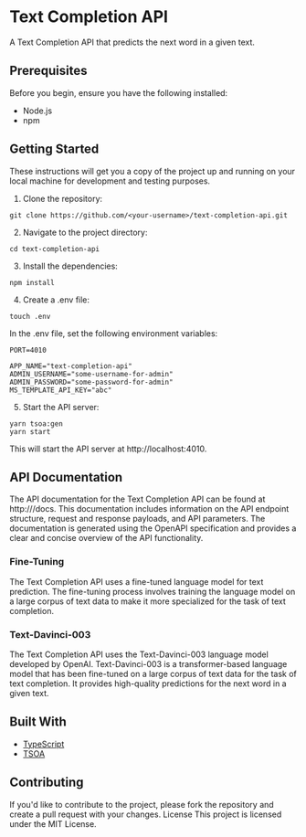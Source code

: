 # Text Completion API
A Text Completion API that predicts the next word in a given text.

## Prerequisites
Before you begin, ensure you have the following installed:
* Node.js
* npm

## Getting Started
These instructions will get you a copy of the project up and running on your local machine for development and testing purposes.
1. Clone the repository:

```
git clone https://github.com/<your-username>/text-completion-api.git 
```
2. Navigate to the project directory:

```
cd text-completion-api 
```
3. Install the dependencies:
```
npm install 
```
4. Create a .env file:
```
touch .env 
```
In the .env file, set the following environment variables:
```
PORT=4010

APP_NAME="text-completion-api"
ADMIN_USERNAME="some-username-for-admin"
ADMIN_PASSWORD="some-password-for-admin"
MS_TEMPLATE_API_KEY="abc"
```
5. Start the API server:
```
yarn tsoa:gen
yarn start 
```
This will start the API server at http://localhost:4010.

## API Documentation
The API documentation for the Text Completion API can be found at http://<root-url>/docs. This documentation includes information on the API endpoint structure, request and response payloads, and API parameters. The documentation is generated using the OpenAPI specification and provides a clear and concise overview of the API functionality.

### Fine-Tuning
The Text Completion API uses a fine-tuned language model for text prediction. The fine-tuning process involves training the language model on a large corpus of text data to make it more specialized for the task of text completion.
### Text-Davinci-003
The Text Completion API uses the Text-Davinci-003 language model developed by OpenAI. Text-Davinci-003 is a transformer-based language model that has been fine-tuned on a large corpus of text data for the task of text completion. It provides high-quality predictions for the next word in a given text.

## Built With

- [TypeScript](https://www.typescriptlang.org/) 
- [TSOA](https://github.com/lukeautry/tsoa)

## Contributing
If you'd like to contribute to the project, please fork the repository and create a pull request with your changes.
License
This project is licensed under the MIT License.